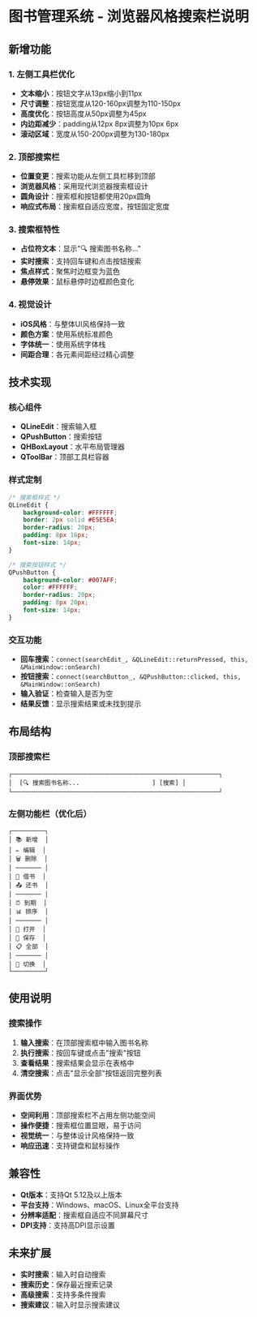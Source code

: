 # 图书管理系统 - 浏览器风格搜索栏说明

## 新增功能

### 1. 左侧工具栏优化
- **文本缩小**：按钮文字从13px缩小到11px
- **尺寸调整**：按钮宽度从120-160px调整为110-150px
- **高度优化**：按钮高度从50px调整为45px
- **内边距减少**：padding从12px 8px调整为10px 6px
- **滚动区域**：宽度从150-200px调整为130-180px

### 2. 顶部搜索栏
- **位置变更**：搜索功能从左侧工具栏移到顶部
- **浏览器风格**：采用现代浏览器搜索框设计
- **圆角设计**：搜索框和按钮都使用20px圆角
- **响应式布局**：搜索框自适应宽度，按钮固定宽度

### 3. 搜索框特性
- **占位符文本**：显示"🔍 搜索图书名称..."
- **实时搜索**：支持回车键和点击按钮搜索
- **焦点样式**：聚焦时边框变为蓝色
- **悬停效果**：鼠标悬停时边框颜色变化

### 4. 视觉设计
- **iOS风格**：与整体UI风格保持一致
- **颜色方案**：使用系统标准颜色
- **字体统一**：使用系统字体栈
- **间距合理**：各元素间距经过精心调整

## 技术实现

### 核心组件
- **QLineEdit**：搜索输入框
- **QPushButton**：搜索按钮
- **QHBoxLayout**：水平布局管理器
- **QToolBar**：顶部工具栏容器

### 样式定制
```css
/* 搜索框样式 */
QLineEdit {
    background-color: #FFFFFF;
    border: 2px solid #E5E5EA;
    border-radius: 20px;
    padding: 8px 16px;
    font-size: 14px;
}

/* 搜索按钮样式 */
QPushButton {
    background-color: #007AFF;
    color: #FFFFFF;
    border-radius: 20px;
    padding: 8px 20px;
    font-size: 14px;
}
```

### 交互功能
- **回车搜索**：`connect(searchEdit_, &QLineEdit::returnPressed, this, &MainWindow::onSearch)`
- **按钮搜索**：`connect(searchButton_, &QPushButton::clicked, this, &MainWindow::onSearch)`
- **输入验证**：检查输入是否为空
- **结果反馈**：显示搜索结果或未找到提示

## 布局结构

### 顶部搜索栏
```
┌─────────────────────────────────────────────────────────┐
│  [🔍 搜索图书名称...                    ] [搜索] │
└─────────────────────────────────────────────────────────┘
```

### 左侧功能栏（优化后）
```
┌─────────┐
│ 📚 新增  │
│ ✏️ 编辑  │
│ 🗑️ 删除  │
│ ─────── │
│ 📖 借书  │
│ 📤 还书  │
│ ─────── │
│ ⏰ 到期  │
│ 📊 排序  │
│ ─────── │
│ 📂 打开  │
│ 💾 保存  │
│ 📋 全部  │
│ ─────── │
│ 🔄 切换  │
└─────────┘
```

## 使用说明

### 搜索操作
1. **输入搜索**：在顶部搜索框中输入图书名称
2. **执行搜索**：按回车键或点击"搜索"按钮
3. **查看结果**：搜索结果会显示在表格中
4. **清空搜索**：点击"显示全部"按钮返回完整列表

### 界面优势
- **空间利用**：顶部搜索栏不占用左侧功能空间
- **操作便捷**：搜索框位置显眼，易于访问
- **视觉统一**：与整体设计风格保持一致
- **响应迅速**：支持键盘和鼠标操作

## 兼容性

- **Qt版本**：支持Qt 5.12及以上版本
- **平台支持**：Windows、macOS、Linux全平台支持
- **分辨率适配**：搜索框自适应不同屏幕尺寸
- **DPI支持**：支持高DPI显示设置

## 未来扩展

- **实时搜索**：输入时自动搜索
- **搜索历史**：保存最近搜索记录
- **高级搜索**：支持多条件搜索
- **搜索建议**：输入时显示搜索建议


